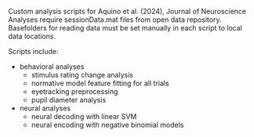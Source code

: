 Custom analysis scripts for Aquino et al. (2024), Journal of Neuroscience
Analyses require sessionData.mat files from open data repository. Basefolders for reading data must be set manually in each script to local data locations.

Scripts include:
- behavioral analyses
  - stimulus rating change analysis
  - normative model feature fitting for all trials
  - eyetracking preprocessing
  - pupil diameter analysis
- neural analyses
    - neural decoding with linear SVM
    - neural encoding with negative binomial models
